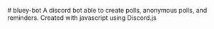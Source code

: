 #   b l u e y - b o t 
 
 A discord bot able to create polls, anonymous polls, and reminders.
Created with javascript using Discord.js
